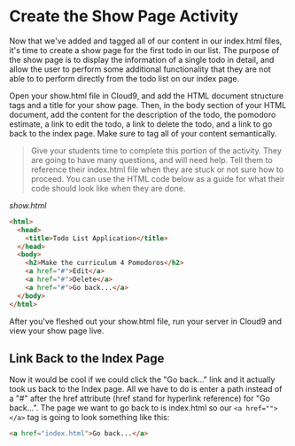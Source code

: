 # Create the Show Page Activity
Now that we've added and tagged all of our content in our index.html files, it's time to create a show page for the first todo in our list. The purpose of the show page is to display the information of a single todo in detail, and allow the user to perform some additional functionality that they are not able to to perform directly from the todo list on our index page.

Open your show.html file in Cloud9, and add the HTML document structure tags and a title for your show page. Then, in the body section of your HTML document, add the content for the description of the todo, the pomodoro estimate, a link to edit the todo, a link to delete the todo, and a link to go back to the index page. Make sure to tag all of your content semantically.

>Give your students time to complete this portion of the activity. They are going to have many questions, and will need help. Tell them to reference their index.html file when they are stuck or not sure how to proceed. You can use the HTML code below as a guide for what their code should look like when they are done.

*show.html*
```HTML
<html>
  <head>
    <title>Todo List Application</title>
  </head>
  <body>
    <h2>Make the curriculum 4 Pomodoros</h2>
    <a href="#">Edit</a>
    <a href="#">Delete</a>
    <a href="#">Go back...</a>
  </body>
</html>
```
After you've fleshed out your show.html file, run your server in Cloud9 and view your show page live.

## Link Back to the Index Page
Now it would be cool if we could click the "Go back..." link and it actually took us back to the Index page. All we have to do is enter a path instead of a "#" after the href attribute (href stand for hyperlink reference) for "Go back...". The page we want to go back to is index.html so our `<a href=""></a>` tag is going to look something like this:
```HTML
<a href="index.html">Go back...</a>
```
